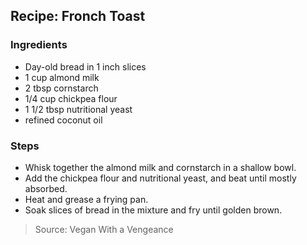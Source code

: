 ## Recipe: Fronch Toast


### Ingredients
 - Day-old bread in 1 inch slices
 - 1 cup almond milk
 - 2 tbsp cornstarch
 - 1/4 cup chickpea flour
 - 1 1/2 tbsp nutritional yeast
 - refined coconut oil

### Steps
 - Whisk together the almond milk and cornstarch in a shallow bowl.
 - Add the chickpea flour and nutritional yeast, and beat until mostly absorbed.
 - Heat and grease a frying pan.
 - Soak slices of bread in the mixture and fry until golden brown.

> Source: Vegan With a Vengeance